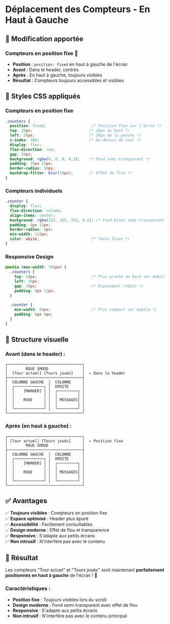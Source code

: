 # Déplacement des Compteurs - En Haut à Gauche

## 🎯 **Modification apportée**

### **Compteurs en position fixe** 📍
- **Position** : `position: fixed` en haut à gauche de l'écran
- **Avant** : Dans le header, centrés
- **Après** : En haut à gauche, toujours visibles
- **Résultat** : Compteurs toujours accessibles et visibles

## 🎨 **Styles CSS appliqués**

### **Compteurs en position fixe**
```css
.counters {
  position: fixed;                    /* Position fixe sur l'écran */
  top: 20px;                         /* 20px du haut */
  left: 20px;                        /* 20px de la gauche */
  z-index: 100;                      /* Au-dessus de tout */
  display: flex;
  flex-direction: row;
  gap: 20px;
  background: rgba(0, 0, 0, 0.3);    /* Fond semi-transparent */
  padding: 10px 15px;
  border-radius: 10px;
  backdrop-filter: blur(10px);       /* Effet de flou */
}
```

### **Compteurs individuels**
```css
.counter {
  display: flex;
  flex-direction: column;
  align-items: center;
  background: rgba(255, 255, 255, 0.2); /* Fond blanc semi-transparent */
  padding: 8px 12px;
  border-radius: 8px;
  min-width: 120px;
  color: white;                       /* Texte blanc */
}
```

### **Responsive Design**
```css
@media (max-width: 768px) {
  .counters {
    top: 10px;                        /* Plus proche du bord sur mobile */
    left: 10px;
    gap: 10px;                        /* Espacement réduit */
    padding: 8px 12px;
  }
  
  .counter {
    min-width: 80px;                  /* Plus compact sur mobile */
    padding: 6px 8px;
  }
}
```

## 📐 **Structure visuelle**

### **Avant (dans le header) :**
```
┌─────────────────────────────────┐
│        ROUE SMOOD               │
│  [Tour actuel] [Tours joués]    │  ← Dans le header
├─────────────────────────────────┤
│  COLONNE GAUCHE  │  COLONNE     │
│  ┌─────────────┐ │  DROITE      │
│  │    [MARKER] │ │  ┌─────────┐ │
│  │             │ │  │         │ │
│  │    ROUE     │ │  │ MESSAGES│ │
│  │             │ │  │         │ │
│  └─────────────┘ │  └─────────┘ │
└─────────────────────────────────┘
```

### **Après (en haut à gauche) :**
```
┌─────────────────────────────────┐
│ [Tour actuel] [Tours joués]     │  ← Position fixe
│        ROUE SMOOD               │
├─────────────────────────────────┤
│  COLONNE GAUCHE  │  COLONNE     │
│  ┌─────────────┐ │  DROITE      │
│  │    [MARKER] │ │  ┌─────────┐ │
│  │             │ │  │         │ │
│  │    ROUE     │ │  │ MESSAGES│ │
│  │             │ │  │         │ │
│  └─────────────┘ │  └─────────┘ │
└─────────────────────────────────┘
```

## ✅ **Avantages**

✅ **Toujours visibles** : Compteurs en position fixe  
✅ **Espace optimisé** : Header plus épuré  
✅ **Accessibilité** : Facilement consultables  
✅ **Design moderne** : Effet de flou et transparence  
✅ **Responsive** : S'adapte aux petits écrans  
✅ **Non intrusif** : N'interfère pas avec le contenu  

## 🚀 **Résultat**

Les compteurs "Tour actuel" et "Tours joués" sont maintenant **parfaitement positionnés en haut à gauche** de l'écran ! 🎉

### **Caractéristiques :**
- **Position fixe** : Toujours visibles lors du scroll
- **Design moderne** : Fond semi-transparent avec effet de flou
- **Responsive** : S'adapte aux petits écrans
- **Non intrusif** : N'interfère pas avec le contenu principal

